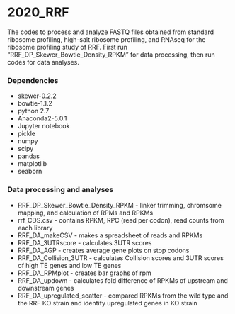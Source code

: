 # 2020_RRF

The codes to process and analyze FASTQ files obtained from standard ribosome profiling, high-salt ribosome profiling, and RNAseq for the ribosome profiling study of RRF. First run “RRF_DP_Skewer_Bowtie_Density_RPKM” for data processing, then run codes for data analyses.
### Dependencies
* skewer-0.2.2
* bowtie-1.1.2
* python 2.7
* Anaconda2-5.0.1
* Jupyter notebook
* pickle
* numpy
* scipy
* pandas
* matplotlib
* seaborn

### Data processing and analyses
* RRF_DP_Skewer_Bowtie_Density_RPKM - linker trimming, chromsome mapping, and calculation of RPMs and RPKMs
* rrf_CDS.csv - contains RPKM, RPC (read per codon), read counts from each library
* RRF_DA_makeCSV - makes a spreadsheet of reads and RPKMs
* RRF_DA_3UTRscore - calculates 3UTR scores 
* RRF_DA_AGP - creates average gene plots on stop codons
* RRF_DA_Collision_3UTR - calculates Collision scores and 3UTR scores of high TE genes and low TE genes
* RRF_DA_RPMplot - creates bar graphs of rpm
* RRF_DA_updown - calculates fold difference of RPKMs of upstream and downstream genes
* RRF_DA_upregulated_scatter - compared RPKMs from the wild type and the RRF KO strain and identify upregulated genes in KO strain 


